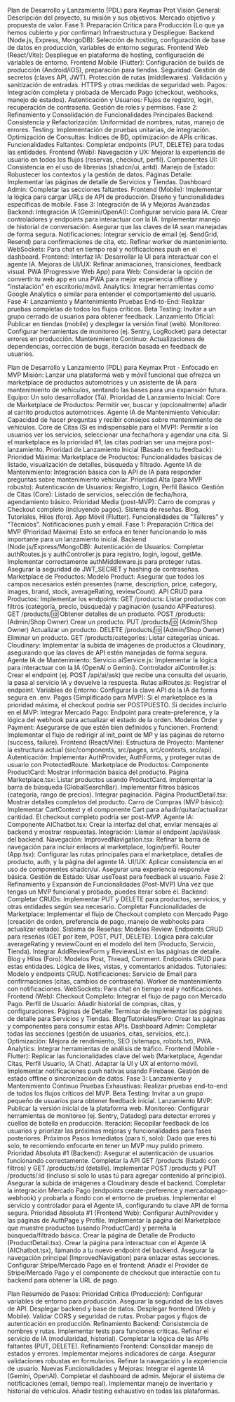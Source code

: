 Plan de Desarrollo y Lanzamiento (PDL) para Keymax Prot
Visión General:
Descripción del proyecto, su misión y sus objetivos.
Mercado objetivo y propuesta de valor.
Fase 1: Preparación Crítica para Producción (Lo que ya hemos cubierto y por confirmar)
Infraestructura y Despliegue:
Backend (Node.js, Express, MongoDB): Selección de hosting, configuración de base de datos en producción, variables de entorno seguras.
Frontend Web (React/Vite): Despliegue en plataforma de hosting, configuración de variables de entorno.
Frontend Mobile (Flutter): Configuración de builds de producción (Android/iOS), preparación para tiendas.
Seguridad:
Gestión de secretos (claves API, JWT).
Protección de rutas (middlewares).
Validación y sanitización de entradas.
HTTPS y otras medidas de seguridad web.
Pagos:
Integración completa y probada de Mercado Pago (checkout, webhooks, manejo de estados).
Autenticación y Usuarios:
Flujos de registro, login, recuperación de contraseña.
Gestión de roles y permisos.
Fase 2: Refinamiento y Consolidación de Funcionalidades Principales
Backend:
Consistencia y Refactorización: Uniformidad de nombres, rutas, manejo de errores.
Testing: Implementación de pruebas unitarias, de integración.
Optimización de Consultas: Índices de BD, optimización de APIs críticas.
Funcionalidades Faltantes: Completar endpoints (PUT, DELETE) para todas las entidades.
Frontend (Web):
Navegación y UX: Mejorar la experiencia de usuario en todos los flujos (reservas, checkout, perfil).
Componentes UI: Consistencia en el uso de librerías (shadcn/ui, antd).
Manejo de Estado: Robustecer los contextos y la gestión de datos.
Páginas Detalle: Implementar las páginas de detalle de Servicios y Tiendas.
Dashboard Admin: Completar las secciones faltantes.
Frontend (Mobile):
Implementar la lógica para cargar URLs de API de producción.
Diseño y funcionalidades específicas de mobile.
Fase 3: Integración de IA y Mejoras Avanzadas
Backend:
Integración IA (Gemini/OpenAI):
Configurar servicio para IA.
Crear controladores y endpoints para interactuar con la IA.
Implementar manejo de historial de conversación.
Asegurar que las claves de IA sean manejadas de forma segura.
Notificaciones:
Integrar servicio de email (ej. SendGrid, Resend) para confirmaciones de cita, etc.
Refinar worker de mantenimiento.
WebSockets: Para chat en tiempo real y notificaciones push en el dashboard.
Frontend:
Interfaz IA: Desarrollar la UI para interactuar con el agente IA.
Mejoras de UI/UX: Refinar animaciones, transiciones, feedback visual.
PWA (Progressive Web App) para Web: Considerar la opción de convertir tu web app en una PWA para mejor experiencia offline y "instalación" en escritorio/móvil.
Analytics: Integrar herramientas como Google Analytics o similar para entender el comportamiento del usuario.
Fase 4: Lanzamiento y Mantenimiento
Pruebas End-to-End: Realizar pruebas completas de todos los flujos críticos.
Beta Testing: Invitar a un grupo cerrado de usuarios para obtener feedback.
Lanzamiento Oficial: Publicar en tiendas (mobile) y desplegar la versión final (web).
Monitoreo: Configurar herramientas de monitoreo (ej. Sentry, LogRocket) para detectar errores en producción.
Mantenimiento Continuo: Actualizaciones de dependencias, corrección de bugs, iteración basada en feedback de usuarios.



Plan de Desarrollo y Lanzamiento (PDL) para Keymax Prot - Enfocado en MVP
Misión: Lanzar una plataforma web y móvil funcional que ofrezca un marketplace de productos automotrices y un asistente de IA para mantenimiento de vehículos, sentando las bases para una expansión futura.
Equipo: Un solo desarrollador (Tú).
Prioridad de Lanzamiento Inicial:
Core de Marketplace de Productos: Permitir ver, buscar y (opcionalmente) añadir al carrito productos automotrices.
Agente IA de Mantenimiento Vehicular: Capacidad de hacer preguntas y recibir consejos sobre mantenimiento de vehículos.
Core de Citas (Si es indispensable para el MVP): Permitir a los usuarios ver los servicios, seleccionar una fecha/hora y agendar una cita. Si el marketplace es la prioridad #1, las citas podrían ser una mejora post-lanzamiento.
Prioridad de Lanzamiento Inicial (Basado en tu feedback):
Prioridad Máxima:
Marketplace de Productos: Funcionalidades básicas de listado, visualización de detalles, búsqueda y filtrado.
Agente IA de Mantenimiento: Integración básica con la API de IA para responder preguntas sobre mantenimiento vehicular.
Prioridad Alta (para MVP robusto):
Autenticación de Usuarios: Registro, Login, Perfil Básico.
Gestión de Citas (Core): Listado de servicios, selección de fecha/hora, agendamiento básico.
Prioridad Media (post-MVP):
Carro de compras y Checkout completo (incluyendo pagos).
Sistema de reseñas.
Blog, Tutoriales, Hilos (foro).
App Móvil (Flutter).
Funcionalidades de "Talleres" y "Técnicos".
Notificaciones push y email.
Fase 1: Preparación Crítica del MVP (Prioridad Máxima)
Esto se enfoca en tener funcionando lo más importante para un lanzamiento inicial.
Backend (Node.js/Express/MongoDB):
Autenticación de Usuarios:
Completar authRoutes.js y authController.js para registro, login, logout, getMe.
Implementar correctamente authMiddleware.js para proteger rutas.
Asegurar la seguridad de JWT_SECRET y hashing de contraseñas.
Marketplace de Productos:
Modelo Product: Asegurar que todos los campos necesarios estén presentes (name, description, price, category, images, brand, stock, averageRating, reviewCount).
API CRUD para Productos: Implementar los endpoints:
GET /products: Listar productos con filtros (categoría, precio, búsqueda) y paginación (usando APIFeatures).
GET /products/:id: Obtener detalles de un producto.
POST /products: (Admin/Shop Owner) Crear un producto.
PUT /products/:id: (Admin/Shop Owner) Actualizar un producto.
DELETE /products/:id: (Admin/Shop Owner) Eliminar un producto.
GET /products/categories: Listar categorías únicas.
Cloudinary: Implementar la subida de imágenes de productos a Cloudinary, asegurando que las claves de API estén manejadas de forma segura.
Agente IA de Mantenimiento:
Servicio aiService.js: Implementar la lógica para interactuar con la IA (OpenAI o Gemini).
Controlador aiController.js: Crear el endpoint (ej. POST /api/ai/ask) que recibe una consulta del usuario, la pasa al servicio IA y devuelve la respuesta.
Rutas aiRoutes.js: Registrar el endpoint.
Variables de Entorno: Configurar la clave API de la IA de forma segura en .env.
Pagos (Simplificado para MVP):
Si el marketplace es la prioridad máxima, el checkout podría ser POSTPUESTO. Si decides incluirlo en el MVP:
Integrar Mercado Pago: Endpoint para create-preference, y la lógica del webhook para actualizar el estado de la orden.
Modelos Order y Payment: Asegurarse de que estén bien definidos y funcionen.
Frontend: Implementar el flujo de redirigir al init_point de MP y las páginas de retorno (success, failure).
Frontend (React/Vite):
Estructura de Proyecto: Mantener la estructura actual (src/components, src/pages, src/contexts, src/api).
Autenticación: Implementar AuthProvider, AuthForms, y proteger rutas de usuario con ProtectedRoute.
Marketplace de Productos:
Componente ProductCard: Mostrar información básica del producto.
Página Marketplace.tsx:
Listar productos usando ProductCard.
Implementar la barra de búsqueda (GlobalSearchBar).
Implementar filtros básicos (categoría, rango de precios).
Integrar paginación.
Página ProductDetail.tsx: Mostrar detalles completos del producto.
Carro de Compras (MVP básico): Implementar CartContext y el componente Cart para añadir/quitar/actualizar cantidad. El checkout completo podría ser post-MVP.
Agente IA:
Componente AIChatbot.tsx: Crear la interfaz del chat, enviar mensajes al backend y mostrar respuestas.
Integración: Llamar al endpoint /api/ai/ask del backend.
Navegación:
ImprovedNavigation.tsx: Refinar la barra de navegación para incluir enlaces al marketplace, login/perfil.
Router (App.tsx): Configurar las rutas principales para el marketplace, detalles de producto, auth, y la página del agente IA.
UI/UX:
Aplicar consistencia en el uso de componentes shadcn/ui.
Asegurar una experiencia responsive básica.
Gestión de Estado: Usar useToast para feedback al usuario.
Fase 2: Refinamiento y Expansión de Funcionalidades (Post-MVP)
Una vez que tengas un MVP funcional y probado, puedes iterar sobre él.
Backend:
Completar CRUDs: Implementar PUT y DELETE para productos, servicios, y otras entidades según sea necesario.
Completar Funcionalidades de Marketplace: Implementar el flujo de Checkout completo con Mercado Pago (creación de orden, preferencia de pago, manejo de webhooks para actualizar estado).
Sistema de Reseñas:
Modelos Review.
Endpoints CRUD para reseñas (GET por item, POST, PUT, DELETE).
Lógica para calcular averageRating y reviewCount en el modelo del ítem (Producto, Servicio, Tienda).
Integrar AddReviewForm y ReviewsList en las páginas de detalle.
Blog y Hilos (Foro):
Modelos Post, Thread, Comment.
Endpoints CRUD para estas entidades.
Lógica de likes, vistas, y comentarios anidados.
Tutoriales: Modelo y endpoints CRUD.
Notificaciones:
Servicio de Email para confirmaciones (citas, cambios de contraseña).
Worker de mantenimiento con notificaciones.
WebSockets: Para chat en tiempo real y notificaciones.
Frontend (Web):
Checkout Completo: Integrar el flujo de pago con Mercado Pago.
Perfil de Usuario: Añadir historial de compras, citas, y configuraciones.
Páginas de Detalle: Terminar de implementar las páginas de detalle para Servicios y Tiendas.
Blog/Tutoriales/Foro: Crear las páginas y componentes para consumir estas APIs.
Dashboard Admin: Completar todas las secciones (gestión de usuarios, citas, servicios, etc.).
Optimización: Mejora de rendimiento, SEO (sitemaps, robots.txt), PWA.
Analytics: Integrar herramientas de análisis de tráfico.
Frontend (Mobile - Flutter):
Replicar las funcionalidades clave del web (Marketplace, Agendar Citas, Perfil Usuario, IA Chat).
Adaptar la UI y UX al entorno móvil.
Implementar notificaciones push nativas usando Firebase.
Gestión de estado offline o sincronización de datos.
Fase 3: Lanzamiento y Mantenimiento Continuo
Pruebas Exhaustivas: Realizar pruebas end-to-end de todos los flujos críticos del MVP.
Beta Testing: Invitar a un grupo pequeño de usuarios para obtener feedback inicial.
Lanzamiento MVP: Publicar la versión inicial de la plataforma web.
Monitoreo: Configurar herramientas de monitoreo (ej. Sentry, Datadog) para detectar errores y cuellos de botella en producción.
Iteración: Recopilar feedback de los usuarios y priorizar las próximas mejoras y funcionalidades para fases posteriores.
Próximos Pasos Inmediatos (para ti, solo):
Dado que eres tú solo, te recomiendo enfocarte en tener un MVP muy pulido primero.
Prioridad Absoluta #1 (Backend):
Asegurar el autenticación de usuarios funcionando correctamente.
Completar la API GET /products (listado con filtros) y GET /products/:id (detalle).
Implementar POST /products y PUT /products/:id (incluso si solo lo usas tú para agregar contenido al principio).
Asegurar la subida de imágenes a Cloudinary desde el backend.
Completar la integración Mercado Pago (endpoints create-preference y mercadopago-webhook) y probarla a fondo con el entorno de pruebas.
Implementar el servicio y controlador para el Agente IA, configurando tu clave API de forma segura.
Prioridad Absoluta #1 (Frontend Web):
Configurar AuthProvider y las páginas de AuthPage y Profile.
Implementar la página del Marketplace que muestre productos (usando ProductCard) y permita la búsqueda/filtrado básica.
Crear la página de Detalle de Producto (ProductDetail.tsx).
Crear la página para interactuar con el Agente IA (AIChatbot.tsx), llamando a tu nuevo endpoint del backend.
Asegurar la navegación principal (ImprovedNavigation) para enlazar estas secciones.
Configurar Stripe/Mercado Pago en el frontend: Añadir el Provider de Stripe/Mercado Pago y el componente de checkout que interactúe con tu backend para obtener la URL de pago.




Plan Resumido de Pasos:
Prioridad Crítica (Producción):
Configurar variables de entorno para producción.
Asegurar la seguridad de las claves de API.
Desplegar backend y base de datos.
Desplegar frontend (Web y Mobile).
Validar CORS y seguridad de rutas.
Probar pagos y flujos de autenticación en producción.
Refinamiento Backend:
Consistencia de nombres y rutas.
Implementar tests para funciones críticas.
Refinar el servicio de IA (modularidad, historial).
Completar la lógica de las APIs faltantes (PUT, DELETE).
Refinamiento Frontend:
Consolidar manejo de estados y errores.
Implementar mejores indicadores de carga.
Asegurar validaciones robustas en formularios.
Refinar la navegación y la experiencia de usuario.
Nuevas Funcionalidades y Mejoras:
Integrar el agente IA (Gemini, OpenAI).
Completar el dashboard de admin.
Mejorar el sistema de notificaciones (email, tiempo real).
Implementar manejo de inventario y historial de vehículos.
Añadir testing exhaustivo en todas las plataformas.